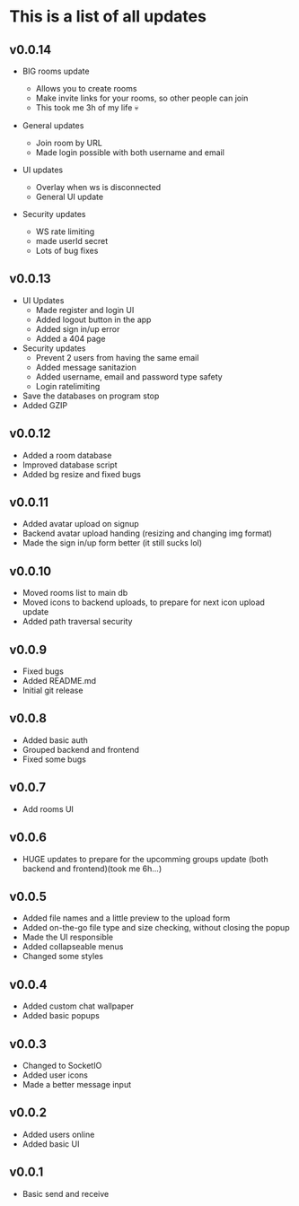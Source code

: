 # This is a list of all updates

## v0.0.14
 - BIG rooms update
   - Allows you to create rooms
   - Make invite links for your rooms, so other people can join
   - This took me 3h of my life 💀

 - General updates
   - Join room by URL
   - Made login possible with both username and email

 - UI updates
   - Overlay when ws is disconnected
   - General UI update
  
 - Security updates
   - WS rate limiting
   - made userId secret
   - Lots of bug fixes

## v0.0.13
 - UI Updates
   - Made register and login UI
   - Added logout button in the app
   - Added sign in/up error
   - Added a 404 page
 - Security updates
   - Prevent 2 users from having the same email
   - Added message sanitazion
   - Added username, email and password type safety
   - Login ratelimiting
 - Save the databases on program stop
 - Added GZIP

## v0.0.12
 - Added a room database
 - Improved database script
 - Added bg resize and fixed bugs

## v0.0.11
 - Added avatar upload on signup
 - Backend avatar upload handing (resizing and changing img format)
 - Made the sign in/up form better (it still sucks lol)

## v0.0.10
 - Moved rooms list to main db
 - Moved icons to backend uploads, to prepare for next icon upload update
 - Added path traversal security

## v0.0.9
 - Fixed bugs
 - Added README.md
 - Initial git release

## v0.0.8
 - Added basic auth
 - Grouped backend and frontend
 - Fixed some bugs

## v0.0.7
 - Add rooms UI

## v0.0.6
 - HUGE updates to prepare for the upcomming groups update (both backend and frontend)(took me 6h...)

## v0.0.5
 - Added file names and a little preview to the upload form
 - Added on-the-go file type and size checking, without closing the popup
 - Made the UI responsible
 - Added collapseable menus
 - Changed some styles

## v0.0.4
 - Added custom chat wallpaper
 - Added basic popups

## v0.0.3
 - Changed to SocketIO
 - Added user icons
 - Made a better message input

## v0.0.2
 - Added users online
 - Added basic UI

## v0.0.1
 - Basic send and receive